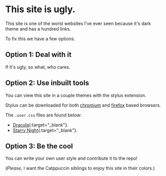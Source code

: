 
# This site is ugly.

This site is one of the worst websites I've ever seen because it's dark theme and has a hundred links.

To fix this we have a few options.

## Option 1: Deal with it

If it's ugly, so what, who cares.

## Option 2: Use inbuilt tools

You can view this site in a couple themes with the stylus extension.

Stylus can be downloaded for both [chromium](https://chromewebstore.google.com/detail/stylus/clngdbkpkpeebahjckkjfobafhncgmne) and [firefox](https://addons.mozilla.org/en-US/firefox/addon/styl-us/) based browsers.

The `.user.css` files are found below:

- [Dracula](/other/dracula.user.css){:target="_blank"}.
- [Starry Night](/other/starrynight.user.css){:target="_blank"}.

## Option 3: Be the cool

You can write your own user style and contribute it to the repo!

(*Please,* I want the Catppuccin siblings to enjoy this site in their colors.)